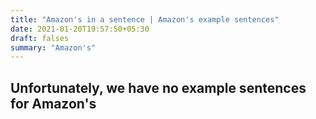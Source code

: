 ```yaml
---
title: "Amazon's in a sentence | Amazon's example sentences"
date: 2021-01-20T19:57:50+05:30
draft: falses
summary: "Amazon's"
---
```

## Unfortunately, we have no example sentences for Amazon's                 
